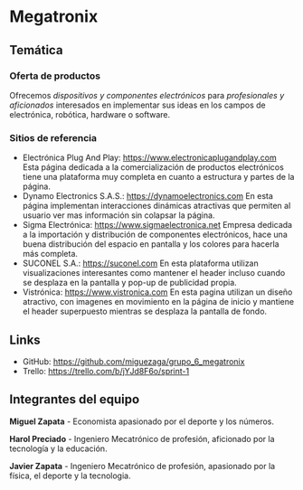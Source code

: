 # Megatronix

## Temática

### Oferta de productos
Ofrecemos *dispositivos y componentes electrónicos* para *profesionales y aficionados* interesados en implementar sus ideas en los campos de electrónica, robótica, hardware o software.

### Sitios de referencia
- Electrónica Plug And Play: https://www.electronicaplugandplay.com
    Esta página dedicada a la comercialización de productos electrónicos tiene una plataforma muy completa en cuanto a estructura y partes de la página.
- Dynamo Electronics S.A.S.: https://dynamoelectronics.com
    En esta página implementan interacciones dinámicas atractivas que permiten al usuario ver mas información sin colapsar la página. 
- Sigma Electrónica: https://www.sigmaelectronica.net
    Empresa dedicada a la  importación y distribución de componentes electrónicos, hace una buena distribución del espacio en pantalla y los colores para hacerla más completa.
- SUCONEL S.A.: https://suconel.com
    En esta plataforma utilizan visualizaciones interesantes como mantener el header incluso cuando se desplaza en la pantalla y pop-up de publicidad propia.
- Vistrónica: https://www.vistronica.com
    En esta pagina utilizan un diseño atractivo, con imagenes en movimiento en la página de inicio y mantiene el header superpuesto mientras se desplaza la pantalla de fondo.

## Links
- GitHub: https://github.com/miguezaga/grupo_6_megatronix
- Trello: https://trello.com/b/jYJd8F6o/sprint-1

## Integrantes del equipo
**Miguel Zapata** - Economista apasionado por el deporte y los números.

**Harol Preciado** - Ingeniero Mecatrónico de profesión, aficionado por la tecnología y la educación.

**Javier Zapata** - Ingeniero Mecatrónico de profesión, apasionado por la física, el deporte y la tecnologia.
